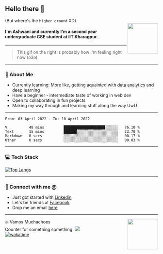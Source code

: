 ## Hello there 👋
(But where's the `higher ground` XD)
<br>
<img align="right" height = "100" width = "100" src="./svg/giphy.webp">   
#### I'm Ashwani and currently I'm a second year undergraduate CSE student at IIT Kharagpur.
---
> This gif on the right is probably how I'm feeling right now (o3o)
---
### 🥔 About Me
* Currently learning: More like, getting aquainted with data analytics and deep learning
* Have a beginner - intermediate taste of working in web dev
* Open to collaborating in fun projects
* Making my way through and learning stuff along the way UwU   
---
<!--START_SECTION:waka-->

```text
From: 03 April 2022 - To: 10 April 2022

V          48 mins         ███████████████████░░░░░░   76.10 %
Text       15 mins         ██████░░░░░░░░░░░░░░░░░░░   23.70 %
Markdown   0 secs          ░░░░░░░░░░░░░░░░░░░░░░░░░   00.17 %
Other      0 secs          ░░░░░░░░░░░░░░░░░░░░░░░░░   00.03 %
```

<!--END_SECTION:waka-->

---
### 💻 Tech Stack
[![Top Langs](https://github-readme-stats.vercel.app/api/top-langs/?username=sneaky-potato&layout=compact)](https://github.com/anuraghazra/github-readme-stats)

---
### 🤝 Connect with me @
* Just got started with [Linkedin](https://www.linkedin.com/in/ashwani-k-kamal/)
* Let's be friends at [Facebook](https://www.facebook.com/ashwani.k.kamal/)
* Drop me an email [here](mailto:ashwanikamal.im421@gmail.com)   
---
<img align = "right" height = "100" width = "100" src="https://media.giphy.com/media/LwHaQCGZMdD9Ghalrl/giphy.gif">   

❇️ Vamos Muchachoes  
Counter for something something: ![](https://hit.yhype.me/github/profile?user_id=75236490)  
[![wakatime](https://wakatime.com/badge/user/e0871c9e-5a07-4036-9354-41563cad914d.svg)](https://wakatime.com/@e0871c9e-5a07-4036-9354-41563cad914d)  
